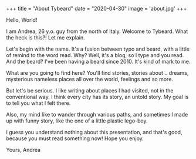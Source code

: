+++
title = "About Tybeard"
date = "2020-04-30"
image = 'about.jpg'
+++

Hello, World!

I am Andrea, 26 y.o. guy from the north of Italy.
Welcome to Tybeard. What the heck is this?! Let me explain.

Let's begin with the name. It's a fusion between typo and beard, with a little of remind to the word read.
Why? Well, it's a blog, so I type and you read. And the beard? I've been having a beard since 2010. It's kind of mark to me.

What are you going to find here?
You'll find stories, stories about .. dreams, mysterious nameless places all over the world, feelings and so more.

But let's be serious. I like writing about places I had visited, not in the conventional way. I think every city has its story, an untold story. My goal is to tell you what I felt there.

Also, my mind like to wander through various paths, and sometimes I made up with funny story, like the one of a little plastic lego-boy.

I guess you understand nothing about this presentation, and that's good, because you must read something now!
Hope you enjoy.

Yours,
Andrea
